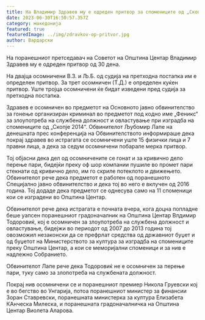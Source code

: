 ```yaml
---
title: На Владимир Здравев му е одреден притвор за спомениците од „Скопје 2014“
date: 2023-06-30T16:50:57.357Z
category: македонија
featured: true
featuredImage: ../img/zdravkov-op-pritvor.jpg
author: Вардарски
---
```

<!--StartFragment-->

На поранешниот претседавач на Советот на Општина Центар Владимир Здравев му е одреден притвор од 30 дена.

На двајца осомничени В.З. и Љ.Б. од судија на претходна постапка им е определен притвор. За трет осомничен (Т.Д.) е определен куќен притвор. Уште тројца осомничени ќе бидат изведени пред судија за претходна постапка.

Здравев е осомничен во предметот на Основното јавно обвинителство за гонење организиран криминал во предметот под кодно име „Феникс“ за злоупотреба на службена должност и овластување при изградба на спомениците од „Скопје 2014“. Обвинителот Љубомир Лапе на денешната прес конференција на Обвинителството информираше дека покрај здравев во истрагата се осомничени уште 15 физички лица и 7 правни лица, а дека за седум осомничени побарале мерка притвор.

Тој објасни дека дел од осомничените се гонат и за кривично дело перење пари, бидејќи преку оф шор компании пушиле во промет пари стекнати од кривично дело, им го скриле потеклото и движењето. Обвинителот рече дека предметот е работен од поранешното Специјално јавно обвинителство и дека тој во него е вклучен од 2016 година. Тој додаде дека предметот се однесува само на 11 споменици кои се изградени во Општина Центар.

Обвинителот рече дека истрагата е почната вчера, кога доцна попладне беше уапсен поранешниот градоначалник на Општина Центар Влдимир Тодоровиќ, кој е осомничен за злоупотреба на службена должност и овластување, бидејжи во периодот од 2007 до 2013 година тој овозможил незаконски да се префрлат средства од државниот буџет и од буџетот на Министерството за култура за изградба на спомениците преку Општина Центар, а кои се меморијални споменици и за нив е надлежно Собранието.

Обвинителот Лапе рече дека Тодоровиќ не е осомничен за перење пари, туку само за злопотреба на службената должност.

Покрај нив осомничени се и поранешниот премиер Никола Груевски кој е во бегство во Унгарија, потоа поранешниот министер за финансии Зоран Ставревски, поранешната министерка за култура Елизабета КАнческа Милеска, и поранешната градоначалничка на Општина Центар Виолета Аларова.

<!--EndFragment-->
